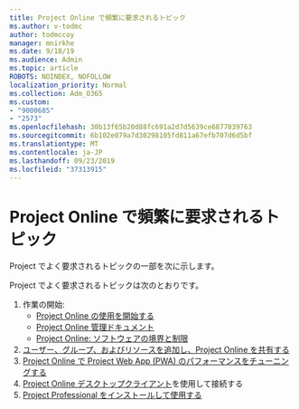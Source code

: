 ```yaml
---
title: Project Online で頻繁に要求されるトピック
ms.author: v-todmc
author: todmccoy
manager: mnirkhe
ms.date: 9/18/19
ms.audience: Admin
ms.topic: article
ROBOTS: NOINDEX, NOFOLLOW
localization_priority: Normal
ms.collection: Adm_O365
ms.custom:
- "9000685"
- "2573"
ms.openlocfilehash: 30b13f65b20d88fc691a2d7d5639ce6877039763
ms.sourcegitcommit: 6b102e079a7d30298105fd811a67efb707d6d5bf
ms.translationtype: MT
ms.contentlocale: ja-JP
ms.lasthandoff: 09/23/2019
ms.locfileid: "37313915"
---
```

# <a name="project-online-frequently-requested-topics"></a>Project Online で頻繁に要求されるトピック

Project でよく要求されるトピックの一部を次に示します。

Project でよく要求されるトピックは次のとおりです。
1.  作業の開始: 
    -   [Project Online の使用を開始する](https://docs.microsoft.comProjectOnline/get-started-with-project-online) 
    -   [Project Online 管理ドキュメント](https://docs.microsoft.com/projectonline/project-online) 
    -   [Project Online: ソフトウェアの境界と制限](https://docs.microsoft.com/ProjectOnline/project-online-software-boundaries-and-limits) 
2.  [ユーザー、グループ、およびリソースを追加し、Project Online を共有する](https://docs.microsoft.com/projectonline/step-2-add-people-to-project-online) 
3.  [Project Online で Project Web App (PWA) のパフォーマンスをチューニングする](https://docs.microsoft.com/projectonline/tune-project-online-performance)
4.  [Project Online デスクトップクライアント](https://docs.microsoft.com/projectonline/connect-to-project-online-with-the-project-online-desktop-client)を使用して接続する 
5.  [Project Professional をインストールして使用する](https://support.office.com/article/install-project-7059249b-d9fe-4d61-ab96-5c5bf435f281?ui=en-US&rs=en-US&ad=US) 
